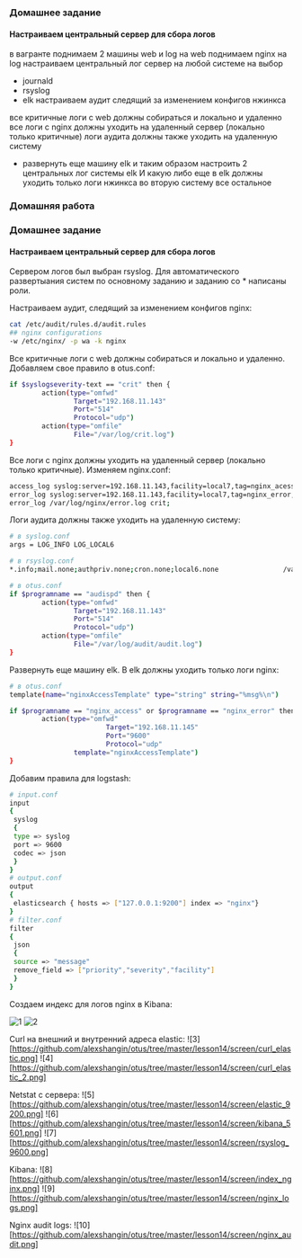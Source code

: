 ### Домашнее задание
#### Настраиваем центральный сервер для сбора логов

в вагранте поднимаем 2 машины web и log
на web поднимаем nginx
на log настраиваем центральный лог сервер на любой системе на выбор
- journald
- rsyslog
- elk
настраиваем аудит следящий за изменением конфигов нжинкса

все критичные логи с web должны собираться и локально и удаленно
все логи с nginx должны уходить на удаленный сервер (локально только критичные)
логи аудита должны также уходить на удаленную систему

* развернуть еще машину elk
и таким образом настроить 2 центральных лог системы elk И какую либо еще
в elk должны уходить только логи нжинкса
во вторую систему все остальное

### Домашняя работа

### Домашнее задание
#### Настраиваем центральный сервер для сбора логов

  Сервером логов был выбран rsyslog. Для автоматического развертыания систем по основному заданию и заданию со * написаны роли.

Настраиваем аудит, следящий за изменением конфигов nginx:
```bash
cat /etc/audit/rules.d/audit.rules
## nginx configurations
-w /etc/nginx/ -p wa -k nginx
```

Все критичные логи с web должны собираться и локально и удаленно. Добавляем свое правило в otus.conf:
```bash
if $syslogseverity-text == "crit" then {
        action(type="omfwd"
                Target="192.168.11.143"
                Port="514"
                Protocol="udp")
		action(type="omfile"
                File="/var/log/crit.log")
}
```

Все логи с nginx должны уходить на удаленный сервер (локально только критичные). Изменяем nginx.conf:
```bash
access_log syslog:server=192.168.11.143,facility=local7,tag=nginx_acess,severity=info;
error_log syslog:server=192.168.11.143,facility=local7,tag=nginx_error,severity=info;
error_log /var/log/nginx/error.log crit;
```

Логи аудита должны также уходить на удаленную систему:
```bash
# в syslog.conf
args = LOG_INFO LOG_LOCAL6

# в rsyslog.conf
*.info;mail.none;authpriv.none;cron.none;local6.none                /var/log/messages

# в otus.conf
if $programname == "audispd" then {
        action(type="omfwd"
                Target="192.168.11.143"
                Port="514"
                Protocol="udp")
		action(type="omfile"
                File="/var/log/audit/audit.log")
}
```

Развернуть еще машину elk.
В elk должны уходить только логи nginx:
```bash
# в otus.conf
template(name="nginxAccessTemplate" type="string" string="%msg%\n")

if $programname == "nginx_access" or $programname == "nginx_error" then {
        action(type="omfwd"
                        Target="192.168.11.145"
                        Port="9600"
                        Protocol="udp"
                template="nginxAccessTemplate")
}
```

Добавим правила для logstash:
```bash
# input.conf
input
{
 syslog
 {
 type => syslog
 port => 9600
 codec => json
 }
}
# output.conf
output
{
 elasticsearch { hosts => ["127.0.0.1:9200"] index => "nginx"}
}
# filter.conf
filter
{
 json
 {
 source => "message"
 remove_field => ["priority","severity","facility"]
 }
}
```

Создаем индекс для логов nginx в Kibana:

![1](https://github.com/alexshangin/otus/blob/master/lesson14/screen/create_index_1.png)
![2](https://github.com/alexshangin/otus/blob/master/lesson14/screen/create_index_2.png)

Curl на внешний и внутренний адреса elastic:
![3][https://github.com/alexshangin/otus/tree/master/lesson14/screen/curl_elastic.png]
![4][https://github.com/alexshangin/otus/tree/master/lesson14/screen/curl_elastic_2.png]

Netstat c сервера:
![5][https://github.com/alexshangin/otus/tree/master/lesson14/screen/elastic_9200.png]
![6][https://github.com/alexshangin/otus/tree/master/lesson14/screen/kibana_5601.png]
![7][https://github.com/alexshangin/otus/tree/master/lesson14/screen/rsyslog_9600.png]

Kibana:
![8][https://github.com/alexshangin/otus/tree/master/lesson14/screen/index_nginx.png]
![9][https://github.com/alexshangin/otus/tree/master/lesson14/screen/nginx_logs.png]

Nginx audit logs:
![10][https://github.com/alexshangin/otus/tree/master/lesson14/screen/nginx_audit.png]
